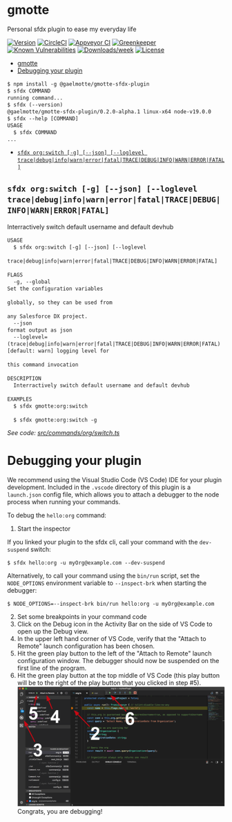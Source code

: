 # gmotte

Personal sfdx plugin to ease my everyday life

[![Version](https://img.shields.io/npm/v/gmotte.svg)](https://npmjs.org/package/gmotte)
[![CircleCI](https://circleci.com/gh/gaelmotte/gmotte-sfdx-plugin/tree/master.svg?style=shield)](https://circleci.com/gh/gaelmotte/gmotte-sfdx-plugin/tree/master)
[![Appveyor CI](https://ci.appveyor.com/api/projects/status/github/gaelmotte/gmotte-sfdx-plugin?branch=master&svg=true)](https://ci.appveyor.com/project/heroku/gmotte-sfdx-plugin/branch/master)
[![Greenkeeper](https://badges.greenkeeper.io/gaelmotte/gmotte-sfdx-plugin.svg)](https://greenkeeper.io/)
[![Known Vulnerabilities](https://snyk.io/test/github/gaelmotte/gmotte-sfdx-plugin/badge.svg)](https://snyk.io/test/github/gaelmotte/gmotte-sfdx-plugin)
[![Downloads/week](https://img.shields.io/npm/dw/gmotte.svg)](https://npmjs.org/package/gmotte)
[![License](https://img.shields.io/npm/l/gmotte.svg)](https://github.com/gaelmotte/gmotte-sfdx-plugin/blob/master/package.json)

<!-- toc -->
* [gmotte](#gmotte)
* [Debugging your plugin](#debugging-your-plugin)
<!-- tocstop -->
<!-- install -->
<!-- usage -->
```sh-session
$ npm install -g @gaelmotte/gmotte-sfdx-plugin
$ sfdx COMMAND
running command...
$ sfdx (--version)
@gaelmotte/gmotte-sfdx-plugin/0.2.0-alpha.1 linux-x64 node-v19.0.0
$ sfdx --help [COMMAND]
USAGE
  $ sfdx COMMAND
...
```
<!-- usagestop -->
<!-- commands -->
* [`sfdx org:switch [-g] [--json] [--loglevel trace|debug|info|warn|error|fatal|TRACE|DEBUG|INFO|WARN|ERROR|FATAL]`](#sfdx-orgswitch--g---json---loglevel-tracedebuginfowarnerrorfataltracedebuginfowarnerrorfatal)

## `sfdx org:switch [-g] [--json] [--loglevel trace|debug|info|warn|error|fatal|TRACE|DEBUG|INFO|WARN|ERROR|FATAL]`

Interractively switch default username and default devhub

```
USAGE
  $ sfdx org:switch [-g] [--json] [--loglevel
    trace|debug|info|warn|error|fatal|TRACE|DEBUG|INFO|WARN|ERROR|FATAL]

FLAGS
  -g, --global                                                                      Set the configuration variables
                                                                                    globally, so they can be used from
                                                                                    any Salesforce DX project.
  --json                                                                            format output as json
  --loglevel=(trace|debug|info|warn|error|fatal|TRACE|DEBUG|INFO|WARN|ERROR|FATAL)  [default: warn] logging level for
                                                                                    this command invocation

DESCRIPTION
  Interractively switch default username and default devhub

EXAMPLES
  $ sfdx gmotte:org:switch

  $ sfdx gmotte:org:switch -g
```

_See code: [src/commands/org/switch.ts](https://github.com/gaelmotte/gmotte-sfdx-plugin/blob/v0.2.0-alpha.1/src/commands/org/switch.ts)_
<!-- commandsstop -->
<!-- debugging-your-plugin -->

# Debugging your plugin

We recommend using the Visual Studio Code (VS Code) IDE for your plugin development. Included in the `.vscode` directory of this plugin is a `launch.json` config file, which allows you to attach a debugger to the node process when running your commands.

To debug the `hello:org` command:

1. Start the inspector

If you linked your plugin to the sfdx cli, call your command with the `dev-suspend` switch:

```sh-session
$ sfdx hello:org -u myOrg@example.com --dev-suspend
```

Alternatively, to call your command using the `bin/run` script, set the `NODE_OPTIONS` environment variable to `--inspect-brk` when starting the debugger:

```sh-session
$ NODE_OPTIONS=--inspect-brk bin/run hello:org -u myOrg@example.com
```

2. Set some breakpoints in your command code
3. Click on the Debug icon in the Activity Bar on the side of VS Code to open up the Debug view.
4. In the upper left hand corner of VS Code, verify that the "Attach to Remote" launch configuration has been chosen.
5. Hit the green play button to the left of the "Attach to Remote" launch configuration window. The debugger should now be suspended on the first line of the program.
6. Hit the green play button at the top middle of VS Code (this play button will be to the right of the play button that you clicked in step #5).
   <br><img src=".images/vscodeScreenshot.png" width="480" height="278"><br>
   Congrats, you are debugging!
